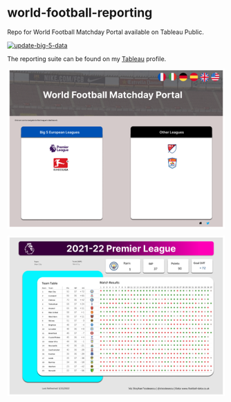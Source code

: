 # world-football-reporting
Repo for World Football Matchday Portal available on Tableau Public.

[![update-big-5-data](https://github.com/steodose/world-football-reporting/actions/workflows/main.yml/badge.svg)](https://github.com/steodose/world-football-reporting/actions/workflows/main.yml)

The reporting suite can be found on my [Tableau](https://public.tableau.com/app/profile/stephan.teodosescu/viz/2021-22PremierLeague_16503505579010/Overview) profile.

![Overview](https://raw.githubusercontent.com/steodose/world-football-reporting/main/Overview.png)

![Premier League](https://raw.githubusercontent.com/steodose/world-football-reporting/main/Premier%20League.png)
